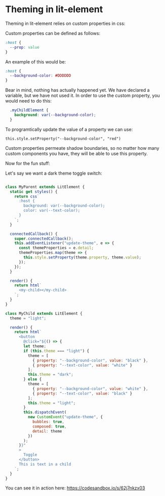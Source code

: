 # Theming in lit-element

Theming in lit-element relies on custom properties in css:

Custom properties can be defined as follows:

```css
:host {
  --prop: value
}
```

An example of this would be:

```css
:host {
  --background-color: #DDDDDD
}
```
Bear in mind, nothing has actually happened yet. We have declared a variable, but we have not used it. In order to use the custom property, you would need to do this:

```css
  .myChildElement {
    background: var(--background-color);
  }
```

To programtically update the value of a property we can use:
```
this.style.setProperty("--background-color", "red")
```


Custom properties permeate shadow boundaries, so no matter how many custom components you have, they will be able to use this property.

Now for the fun stuff:

Let's say we want a dark theme toggle switch:

```js

class MyParent extends LitElement {
  static get styles() {
    return css`
      :host {
        background: var(--background-color);
        color: var(--text-color);
      }
    `;
  }

  connectedCallback() {
    super.connectedCallback();
    this.addEventListener("update-theme", e => {
      const themeProperties = e.detail;
      themeProperties.map(theme => {
        this.style.setProperty(theme.property, theme.value);
      });
    });
  }

  render() {
    return html`
      <my-child></my-child>
    `;
  }
}

class MyChild extends LitElement {
  theme = "light";

  render() {
    return html`
      <button
        @click="${() => {
        let theme;
        if (this.theme === "light") {
          theme = [
            { property: "--background-color", value: "black" },
            { property: "--text-color", value: "white" }
          ];
          this.theme = "dark";
        } else {
          theme = [
            { property: "--background-color", value: "white" },
            { property: "--text-color", value: "black" }
          ];
          this.theme = "light";
        }
        this.dispatchEvent(
          new CustomEvent("update-theme", {
            bubbles: true,
            composed: true,
            detail: theme
          })
        );
      }}"
      >
        Toggle
      </button>
      This is text in a child
    `;
  }
}
```
You can see it in action here: https://codesandbox.io/s/62j7nkzx03
